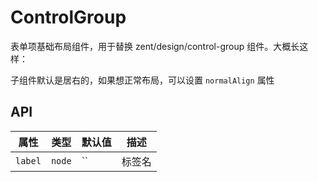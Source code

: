 # ControlGroup

表单项基础布局组件，用于替换 zent/design/control-group 组件。大概长这样：

子组件默认是居右的，如果想正常布局，可以设置 `normalAlign` 属性

## API

| 属性 | 类型 | 默认值 | 描述 |
|-----|------|-------|-----|
| `label` | `node` | `` | 标签名 |
